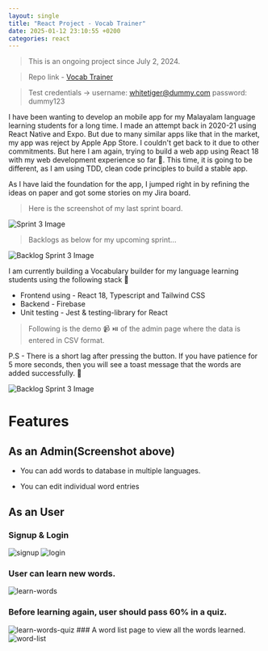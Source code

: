 ```yaml
---
layout: single
title: "React Project - Vocab Trainer"
date: 2025-01-12 23:10:55 +0200
categories: react
---
```


> This is an ongoing project since July 2, 2024.

> Repo link - [Vocab Trainer](https://github.com/sachinkmohan/em-vocab-trainer)

> Test credentials ->
> username: whitetiger@dummy.com
> password: dummy123

I have been wanting to develop an mobile app for my Malayalam language learning students for a long time. I made an attempt back in 2020-21 using React Native and Expo. But due to many similar apps like that in the market, my app was reject by Apple App Store. I couldn't get back to it due to other commitments. But here I am again, trying to build a web app using React 18 with my web development experience so far 🚀. This time, it is going to be different, as I am using TDD, clean code principles to build a stable app.

As I have laid the foundation for the app, I jumped right in by refining the ideas on paper and got some stories on my Jira board.

> Here is the screenshot of my last sprint board.

<img src="{{ site.url }}{{ site.baseurl }}/assets/images/sprint-3.png" alt="Sprint 3 Image" class="full">

> Backlogs as below for my upcoming sprint...

<img src="{{ site.url }}{{ site.baseurl }}/assets/images/backlogs-sprint-3.png" alt="Backlog Sprint 3 Image" class="full">

I am currently building a Vocabulary builder for my language learning students using the following stack 🧱

- Frontend using - React 18, Typescript and Tailwind CSS
- Backend - Firebase
- Unit testing - Jest & testing-library for React

> Following is the demo 📹 ⏯️ of the admin page where the data is entered in CSV format.

P.S - There is a short lag after pressing the button. If you have patience for 5 more seconds, then you will see a toast message that the words are added successfully. 🤞

<img src="{{ site.url }}{{ site.baseurl }}/assets/images/adding-words-demo.gif" alt="Backlog Sprint 3 Image" class="full">

# Features

## As an Admin(Screenshot above)

- You can add words to database in multiple languages.

- You can edit individual word entries

## As an User

### Signup & Login

<img src="{{ site.url }}{{ site.baseurl }}/assets/images/2024-07-28-vocab-trainer-react-project/signup.png" alt="signup" class="full">

<img src="{{ site.url }}{{ site.baseurl }}/assets/images/2024-07-28-vocab-trainer-react-project/login.png" alt="login" class="full">

### User can learn new words.

<img src="{{ site.url }}{{ site.baseurl }}/assets/images/2024-07-28-vocab-trainer-react-project/learn-words.png" alt="learn-words" class="full">

### Before learning again, user should pass 60% in a quiz.

<img src="{{ site.url }}{{ site.baseurl }}/assets/images/2024-07-28-vocab-trainer-react-project/learn-words-quiz.png" alt="learn-words-quiz" class="full">
### A word list page to view all the words learned.
<img src="{{ site.url }}{{ site.baseurl }}/assets/images/2024-07-28-vocab-trainer-react-project/word-list.png" alt="word-list" class="full">
